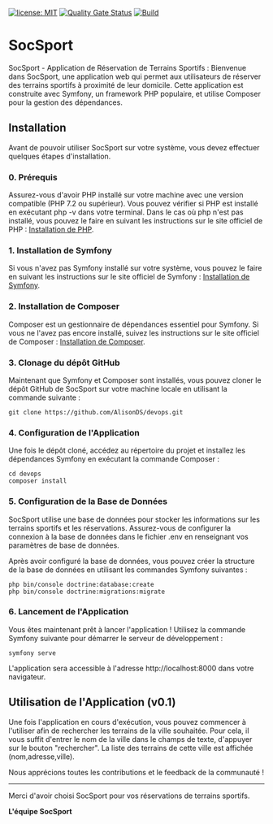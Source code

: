 [![license: MIT](https://img.shields.io/badge/license-MIT-lime)](https://opensource.org/licenses/MIT)
[![Quality Gate Status](https://sonarcloud.io/api/project_badges/measure?project=AlisonDS_devops&metric=alert_status)](https://sonarcloud.io/summary/new_code?id=AlisonDS_devops)
[![Build](https://github.com/AlisonDS/devops/actions/workflows/build.yml/badge.svg)](https://github.com/AlisonDS/devops/actions/workflows/build.yml)

# SocSport


SocSport - Application de Réservation de Terrains Sportifs :
Bienvenue dans SocSport, une application web qui permet aux utilisateurs de réserver des terrains sportifs à proximité de leur domicile. Cette application est construite avec Symfony, un framework PHP populaire, et utilise Composer pour la gestion des dépendances.

## Installation
Avant de pouvoir utiliser SocSport sur votre système, vous devez effectuer quelques étapes d'installation. 

### 0. Prérequis
Assurez-vous d'avoir PHP installé sur votre machine avec une version compatible (PHP 7.2 ou supérieur). Vous pouvez vérifier si PHP est installé en exécutant php -v dans votre terminal. Dans le cas où php n'est pas installé, vous pouvez le faire en suivant les instructions sur le site officiel de PHP : [Installation de PHP](https://www.php.net/).

### 1. Installation de Symfony
Si vous n'avez pas Symfony installé sur votre système, vous pouvez le faire en suivant les instructions sur le site officiel de Symfony : [Installation de Symfony](https://symfony.com/doc/current/setup.html).

### 2. Installation de Composer
Composer est un gestionnaire de dépendances essentiel pour Symfony. Si vous ne l'avez pas encore installé, suivez les instructions sur le site officiel de Composer : [Installation de Composer](https://getcomposer.org/download/).

### 3. Clonage du dépôt GitHub
Maintenant que Symfony et Composer sont installés, vous pouvez cloner le dépôt GitHub de SocSport sur votre machine locale en utilisant la commande suivante :

```
git clone https://github.com/AlisonDS/devops.git
```

### 4. Configuration de l'Application
Une fois le dépôt cloné, accédez au répertoire du projet et installez les dépendances Symfony en exécutant la commande Composer :

```
cd devops
composer install
```

### 5. Configuration de la Base de Données
SocSport utilise une base de données pour stocker les informations sur les terrains sportifs et les réservations. Assurez-vous de configurer la connexion à la base de données dans le fichier .env en renseignant vos paramètres de base de données.

Après avoir configuré la base de données, vous pouvez créer la structure de la base de données en utilisant les commandes Symfony suivantes :

```
php bin/console doctrine:database:create
php bin/console doctrine:migrations:migrate
```

### 6. Lancement de l'Application
Vous êtes maintenant prêt à lancer l'application !
Utilisez la commande Symfony suivante pour démarrer le serveur de développement :

```
symfony serve
```

L'application sera accessible à l'adresse http://localhost:8000 dans votre navigateur.

## Utilisation de l'Application (v0.1)
Une fois l'application en cours d'exécution, vous pouvez commencer à l'utiliser afin de rechercher les terrains de la ville souhaitée.
Pour cela, il vous suffit d'entrer le nom de la ville dans le champs de texte, d'appuyer sur le bouton "rechercher". La liste des terrains de cette ville est affichée (nom,adresse,ville).

Nous apprécions toutes les contributions et le feedback de la communauté !

---

Merci d'avoir choisi SocSport pour vos réservations de terrains sportifs. 

**L'équipe SocSport**
